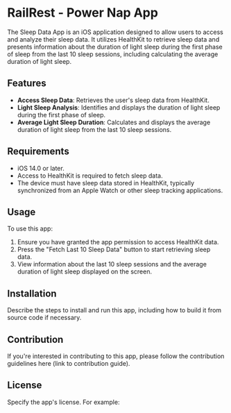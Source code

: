 # RailRest - Power Nap App

The Sleep Data App is an iOS application designed to allow users to access and analyze their sleep data. It utilizes HealthKit to retrieve sleep data and presents information about the duration of light sleep during the first phase of sleep from the last 10 sleep sessions, including calculating the average duration of light sleep.

## Features

- **Access Sleep Data**: Retrieves the user's sleep data from HealthKit.
- **Light Sleep Analysis**: Identifies and displays the duration of light sleep during the first phase of sleep.
- **Average Light Sleep Duration**: Calculates and displays the average duration of light sleep from the last 10 sleep sessions.

## Requirements

- iOS 14.0 or later.
- Access to HealthKit is required to fetch sleep data.
- The device must have sleep data stored in HealthKit, typically synchronized from an Apple Watch or other sleep tracking applications.

## Usage

To use this app:

1. Ensure you have granted the app permission to access HealthKit data.
2. Press the "Fetch Last 10 Sleep Data" button to start retrieving sleep data.
3. View information about the last 10 sleep sessions and the average duration of light sleep displayed on the screen.

## Installation

Describe the steps to install and run this app, including how to build it from source code if necessary.

## Contribution

If you're interested in contributing to this app, please follow the contribution guidelines here (link to contribution guide).

## License

Specify the app's license. For example:

